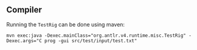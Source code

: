Compiler
--------

Running the `TestRig` can be done using maven:

    mvn exec:java -Dexec.mainClass="org.antlr.v4.runtime.misc.TestRig" -Dexec.args="C prog -gui src/test/input/test.txt"